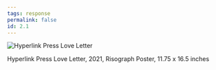 ```yaml
---
tags: response
permalink: false
id: 2.1
---
```

![Hyperlink Press Love Letter](/assets/img/hyperlink-press/AboutThatBLMLetter.jpg)
<figcaption>Hyperlink Press Love Letter, 2021, Risograph Poster, 11.75 x 16.5 inches</figcaption>
